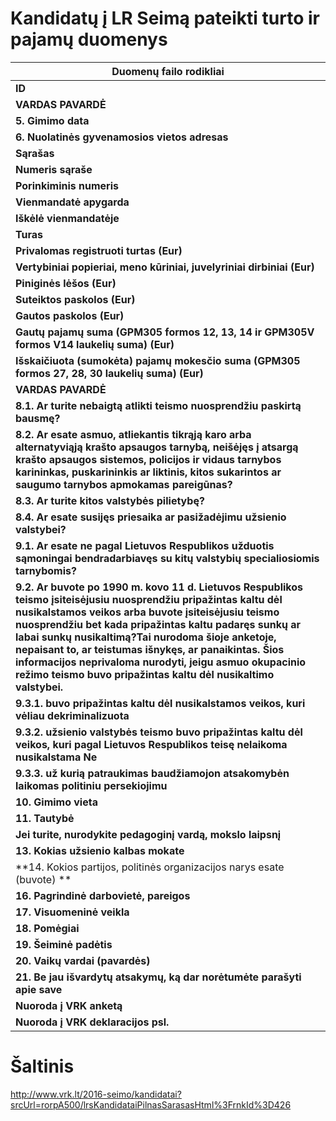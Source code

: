 # Kandidatų į LR Seimą pateikti turto ir pajamų duomenys

| Duomenų failo rodikliai        |
| ------------- |
|**ID**|
|**VARDAS PAVARDĖ**|
|**5. Gimimo data**|
|**6. Nuolatinės gyvenamosios vietos adresas**|
|**Sąrašas**|
|**Numeris sąraše**|
|**Porinkiminis numeris**|
|**Vienmandatė apygarda**|
|**Iškėlė vienmandatėje**|
|**Turas**|
|**Privalomas registruoti turtas (Eur)**|
|**Vertybiniai popieriai, meno kūriniai, juvelyriniai dirbiniai (Eur)**|
|**Piniginės lėšos (Eur)**|
|**Suteiktos paskolos (Eur)**|
|**Gautos paskolos (Eur)**|
|**Gautų pajamų suma (GPM305 formos 12, 13, 14 ir GPM305V formos V14 laukelių suma) (Eur)**|
|**Išskaičiuota (sumokėta) pajamų mokesčio suma (GPM305 formos 27, 28, 30 laukelių suma) (Eur)**|
|**VARDAS PAVARDĖ**|
|**8.1. Ar turite nebaigtą atlikti teismo nuosprendžiu paskirtą bausmę?**|
|**8.2. Ar esate asmuo, atliekantis tikrąją karo arba alternatyviąją krašto apsaugos tarnybą, neišėjęs į atsargą krašto apsaugos sistemos, policijos ir vidaus tarnybos karininkas, puskarininkis ar liktinis, kitos sukarintos ar saugumo tarnybos apmokamas pareigūnas?**|
|**8.3. Ar turite kitos valstybės pilietybę?**|
|**8.4. Ar esate susijęs priesaika ar pasižadėjimu užsienio valstybei?**|
|**9.1. Ar esate ne pagal Lietuvos Respublikos užduotis sąmoningai bendradarbiavęs su kitų valstybių specialiosiomis tarnybomis?**|
|**9.2. Ar buvote po 1990 m. kovo 11 d. Lietuvos Respublikos teismo įsiteisėjusiu nuosprendžiu pripažintas kaltu dėl nusikalstamos veikos arba buvote įsiteisėjusiu teismo nuosprendžiu bet kada pripažintas kaltu padaręs sunkų ar labai sunkų nusikaltimą?Tai nurodoma šioje anketoje, nepaisant to, ar teistumas išnykęs, ar panaikintas. Šios informacijos neprivaloma nurodyti, jeigu asmuo okupacinio režimo teismo buvo pripažintas kaltu dėl nusikaltimo valstybei.**|
|**9.3.1. buvo pripažintas kaltu dėl nusikalstamos veikos, kuri vėliau dekriminalizuota**|
|**9.3.2. užsienio valstybės teismo buvo pripažintas kaltu dėl veikos, kuri pagal Lietuvos Respublikos teisę nelaikoma nusikalstama Ne**|
|**9.3.3. už kurią patraukimas baudžiamojon atsakomybėn laikomas politiniu persekiojimu**|
|**10. Gimimo vieta**|
|**11. Tautybė**|
|**Jei turite, nurodykite pedagoginį vardą, mokslo laipsnį**|
|**13. Kokias užsienio kalbas mokate**|
|**14. Kokios partijos, politinės organizacijos narys esate (buvote) **|
|**16. Pagrindinė darbovietė, pareigos**|
|**17. Visuomeninė veikla**|
|**18. Pomėgiai**|
|**19. Šeiminė padėtis**|
|**20. Vaikų vardai (pavardės)**|
|**21. Be jau išvardytų atsakymų, ką dar norėtumėte parašyti apie save**|
|**Nuoroda į VRK anketą**|
|**Nuoroda į VRK deklaracijos psl.**|


# Šaltinis
http://www.vrk.lt/2016-seimo/kandidatai?srcUrl=rorpA500/lrsKandidataiPilnasSarasasHtml%3FrnkId%3D426
